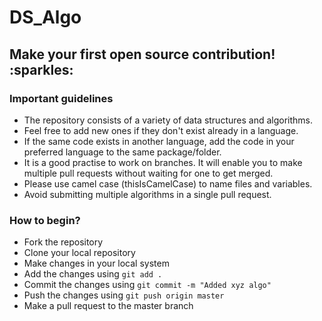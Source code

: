 # DS_Algo
<h2> Make your first open source contribution! :sparkles: </h2>

<h3>Important guidelines</h3>

- The repository consists of a variety of data structures and algorithms. 
- Feel free to add new ones if they don't exist already in a language. 
- If the same code exists in another language, add the code in your preferred language to the same package/folder.
- It is a good practise to work on branches. It will enable you to make multiple pull requests without waiting for one to get merged.
- Please use camel case (thisIsCamelCase) to name files and variables.
- Avoid submitting multiple algorithms in a single pull request.


<h3>How to begin?</h3>

- Fork the repository
- Clone your local repository 
- Make changes in your local system
- Add the changes using `git add .`
- Commit the changes using `git commit -m "Added xyz algo"`
- Push the changes using `git push origin master`
- Make a pull request to the master branch
